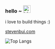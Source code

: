 ### hello ~ <img src="https://user-images.githubusercontent.com/1303154/88677602-1635ba80-d120-11ea-84d8-d263ba5fc3c0.gif" width="24px" alt="hi">


i love to build things :)

<a href="https://stevenhbui.vercel.app/">stevenbui.com</a>

![Top Langs](https://github-readme-stats.vercel.app/api/top-langs/?username=sbui056&layout=compact&hide=css,html)
